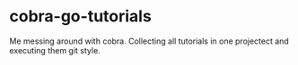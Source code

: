 # cobra-go-tutorials
Me messing around with cobra.  Collecting all tutorials in one projectect and executing them git style.
